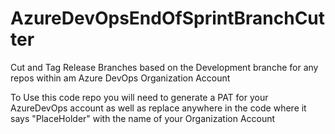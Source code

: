 # AzureDevOpsEndOfSprintBranchCutter
Cut and Tag Release Branches based on the Development branche for any repos within am Azure DevOps Organization Account

To Use this code repo you will need to generate a PAT for your AzureDevOps account as well as replace anywhere in the code where it says "PlaceHolder" with the name of your Organization Account
